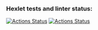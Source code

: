 ### Hexlet tests and linter status:
[![Actions Status](https://github.com/sraduhin/python-project-lvl2/workflows/hexlet-check/badge.svg)](https://github.com/sraduhin/python-project-lvl2/actions)
[![Actions Status](https://github.com/sraduhin/python-project-lvl2/workflows/python-packages/badge.svg)](https://github.com/sraduhin/python-project-lvl2/actions)

